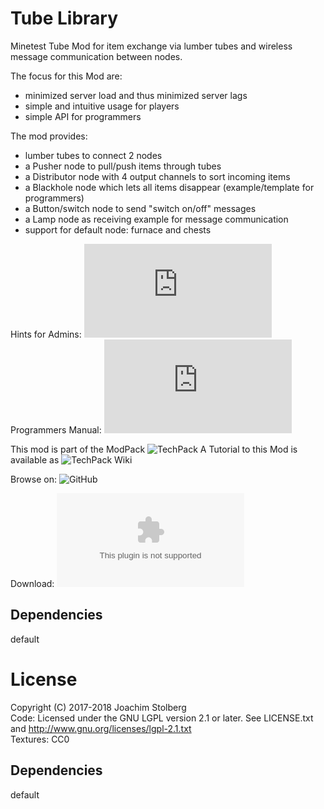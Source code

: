 # Tube Library

Minetest Tube Mod for item exchange via lumber tubes and wireless message communication between nodes.

The focus for this Mod are:
- minimized server load and thus minimized server lags
- simple and intuitive usage for players
- simple API for programmers

The mod provides:
- lumber tubes to connect 2 nodes
- a Pusher node to pull/push items through tubes
- a Distributor node with 4 output channels to sort incoming items
- a Blackhole node which lets all items disappear (example/template for programmers)
- a Button/switch node to send "switch on/off" messages
- a Lamp node as receiving example for message communication
- support for default node: furnace and chests

Hints for Admins: ![manual.md](https://github.com/joe7575/Minetest-Tubelib/blob/master/manual.md)  
Programmers Manual: ![api.md](https://github.com/joe7575/Minetest-Tubelib/blob/master/api.md)

This mod is part of the ModPack ![TechPack](https://github.com/joe7575/techpack)
A Tutorial to this Mod is available as ![TechPack Wiki](https://github.com/joe7575/techpack/wiki)

Browse on: ![GitHub](https://github.com/joe7575/Minetest-Tubelib)

Download: ![GitHub](https://github.com/joe7575/Minetest-Tubelib/archive/master.zip)


## Dependencies
default  

# License
Copyright (C) 2017-2018 Joachim Stolberg  
Code: Licensed under the GNU LGPL version 2.1 or later. See LICENSE.txt and http://www.gnu.org/licenses/lgpl-2.1.txt  
Textures: CC0

## Dependencies
default  


